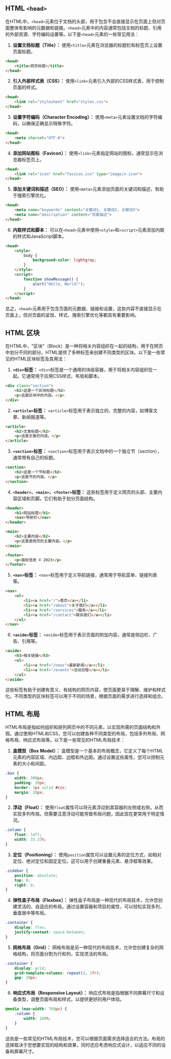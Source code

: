 ## HTML `<head>`

在HTML中，`<head>`元素位于文档的头部，用于包含不会直接显示在页面上但对页面整体有影响的元数据和链接。`<head>`元素中的内容通常包括文档的标题、引用的外部资源、字符编码设置等。以下是`<head>`元素的一些常见用法：

1. **设置文档标题（Title）：**
   使用`<title>`元素在浏览器的标题栏和标签页上设置页面标题。

```html
<head>
    <title>网页标题</title>
</head>
```

2. **引入外部样式表（CSS）：**
   使用`<link>`元素引入外部的CSS样式表，用于控制页面的样式。

```html
<head>
    <link rel="stylesheet" href="styles.css">
</head>
```

3. **设置字符编码（Character Encoding）：**
   使用`<meta>`元素设置文档的字符编码，以确保正确显示特殊字符。

```html
<head>
    <meta charset="UTF-8">
</head>
```

4. **添加网站图标（Favicon）：**
   使用`<link>`元素指定网站的图标，通常显示在浏览器标签页上。

```html
<head>
    <link rel="icon" href="favicon.ico" type="image/x-icon">
</head>
```

5. **添加关键词和描述（SEO）：**
   使用`<meta>`元素添加页面的关键词和描述，有助于搜索引擎优化。

```html
<head>
    <meta name="keywords" content="关键词1, 关键词2, 关键词3">
    <meta name="description" content="页面描述">
</head>
```

6. **内联样式和脚本：**
   可以在`<head>`元素中使用`<style>`和`<script>`元素添加内联的样式和JavaScript脚本。

```html
<head>
    <style>
        body {
            background-color: lightgray;
        }
    </style>
    <script>
        function showMessage() {
            alert("Hello, World!");
        }
    </script>
</head>
```

总之，`<head>`元素用于包含页面的元数据、链接和设置，这些内容不直接显示在页面上，但对页面的呈现、样式、搜索引擎优化等都具有重要影响。

## HTML 区块

在HTML中，"区块"（Block）是一种将相关内容组织在一起的结构，用于在网页中划分不同的部分。HTML提供了多种标签来创建不同类型的区块。以下是一些常见的HTML区块标签及其用法：

1. **`<div>`标签：**
   `<div>`标签是一个通用的块级容器，用于将相关内容组织在一起。它通常用于应用CSS样式、布局和脚本。

```html
<div class="section">
    <h2>这是一个区块标题</h2>
    <p>这是区块中的内容。</p>
</div>
```

2. **`<article>`标签：**
   `<article>`标签用于表示独立的、完整的内容，如博客文章、新闻报道等。

```html
<article>
    <h2>文章标题</h2>
    <p>这是文章的内容。</p>
</article>
```

3. **`<section>`标签：**
   `<section>`标签用于表示文档中的一个独立节（section），通常带有自己的标题。

```html
<section>
    <h2>这是一个节标题</h2>
    <p>这是节的内容。</p>
</section>
```

4. **`<header>`、`<main>`、`<footer>`标签：**
   这些标签用于定义网页的头部、主要内容区域和页脚。它们有助于划分页面结构。

```html
<header>
    <h1>网站标题</h1>
    <nav>导航栏</nav>
</header>

<main>
    <h2>主要内容</h2>
    <p>这里是网页的主要内容。</p>
</main>

<footer>
    <p>版权信息 © 2023</p>
</footer>
```

5. **`<nav>`标签：**
   `<nav>`标签用于定义导航链接，通常用于导航菜单、链接列表等。

```html
<nav>
    <ul>
        <li><a href="/">首页</a></li>
        <li><a href="/about">关于我们</a></li>
        <li><a href="/services">服务</a></li>
        <li><a href="/contact">联系我们</a></li>
    </ul>
</nav>
```

6. **`<aside>`标签：**
   `<aside>`标签用于表示页面的附加内容，通常是侧边栏、广告、引用等。

```html
<aside>
    <h3>相关链接</h3>
    <ul>
        <li><a href="/news">最新新闻</a></li>
        <li><a href="/events">活动日程</a></li>
    </ul>
</aside>
```

这些标签有助于创建有意义、有结构的网页内容，使页面更易于理解、维护和样式化。不同类型的区块标签可以用于不同的场景，根据页面的需求进行选择和组合。

## HTML 布局

HTML布局是指如何组织和排列网页中的不同元素，以实现所需的页面结构和外观。通过使用HTML和CSS，您可以创建各种不同类型的布局，包括多列布局、网格布局、响应式布局等。以下是一些常见的HTML布局技术：

1. **盒模型（Box Model）：**
   盒模型是一个基本的布局概念，它定义了每个HTML元素的内容区域、内边距、边框和外边距。通过设置这些属性，您可以控制元素的大小和间距。

```css
.box {
    width: 300px;
    padding: 10px;
    border: 1px solid #ccc;
    margin: 20px;
}
```

2. **浮动（Float）：**
   使用`float`属性可以将元素浮动到其容器的左侧或右侧，从而实现多列布局。但需要注意浮动可能导致布局问题，因此现在更常用于特定情况。

```css
.column {
    float: left;
    width: 33.33%;
}
```

3. **定位（Positioning）：**
   使用`position`属性可以设置元素的定位方式，如相对定位、绝对定位和固定定位。这可以用于创建重叠元素、悬浮框等效果。

```css
.sidebar {
    position: absolute;
    top: 0;
    right: 0;
}
```

4. **弹性盒子布局（Flexbox）：**
   弹性盒子布局是一种现代的布局技术，允许您创建灵活的、自适应的布局。通过设置容器和项目的属性，可以轻松实现多列、垂直居中等布局。

```css
.container {
    display: flex;
    justify-content: space-between;
}
```

5. **网格布局（Grid）：**
   网格布局是另一种现代的布局技术，允许您创建复杂的网格结构，将页面分割为行和列，实现灵活的布局。

```css
.container {
    display: grid;
    grid-template-columns: repeat(3, 1fr);
    gap: 10px;
}
```

6. **响应式布局（Responsive Layout）：**
   响应式布局是指根据不同屏幕尺寸和设备类型，调整页面布局和样式，以提供更好的用户体验。

```css
@media (max-width: 768px) {
    .column {
        width: 100%;
    }
}
```

这些是一些常见的HTML布局技术，您可以根据页面需求选择适合的方法。布局的选择取决于您想要实现的结构和效果，同时还应考虑响应式设计，以适应不同的设备和屏幕尺寸。













